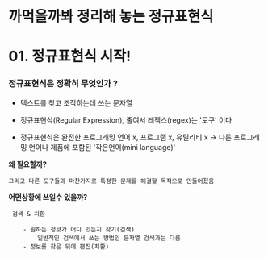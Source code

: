 # 까먹을까봐 정리해 놓는 정규표현식


# 01. 정규표현식 시작!

### **정규표현식은 정확히 무엇인가 ?**

- 텍스트를 찾고 조작하는데 쓰는 문자열

- 정규표현식(Regular Expression), 줄여서 레젝스(regex)는 '도구' 이다

- 정규표현식은 완전한 프로그래밍 언어 x,  프로그램 x, 유틸리티 x -> 다른 프로그래밍 언어나 제품에 포함된 '작은언어(mini language)'

**왜 필요할까?**

    그리고 다른 도구들과 마찬가지로 특정한 문제를 해결할 목적으로 만들어졌음


**어떤상황에 쓰일수 있을까?**

     검색 & 치환

        - 원하는 정보가 어디 있는지 찾기(검색)
            일반적인 검색에서 쓰는 방법인 문자열 검색과는 다름
        - 정보를 찾은 뒤에 편집(치환)



